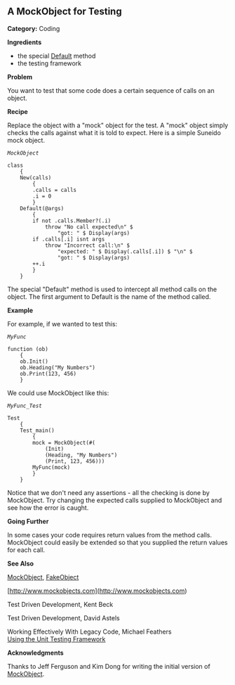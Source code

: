 ## A MockObject for Testing

**Category:** Coding

**Ingredients**

-	the special 
	[Default](<../Language/Classes/Default.md>) method
-	the testing framework


**Problem**

You want to test that some code does a certain sequence of calls on an object.

**Recipe**

Replace the object with a "mock" object for the test. A "mock" object simply checks the calls against what it is told to expect. Here is a simple Suneido mock object.

*`MockObject`*
``` suneido
class
    {
    New(calls)
        {
        .calls = calls
        .i = 0
        }
    Default(@args)
        {
        if not .calls.Member?(.i)
            throw "No call expected\n" $
                "got: " $ Display(args)
        if .calls[.i] isnt args
            throw "Incorrect call:\n" $
                "expected: " $ Display(.calls[.i]) $ "\n" $
                "got: " $ Display(args)
        ++.i
        }
    }
```

The special "Default" method is used to intercept all method calls on the object. The first argument to Default is the name of the method called.

**Example**

For example, if we wanted to test this:

*`MyFunc`*
``` suneido
function (ob)
    {
    ob.Init()
    ob.Heading("My Numbers")
    ob.Print(123, 456)
    }
```

We could use MockObject like this:

*`MyFunc_Test`*
``` suneido
Test
    {
    Test_main()
        {
        mock = MockObject(#(
            (Init)
            (Heading, "My Numbers")
            (Print, 123, 456)))
        MyFunc(mock)
        }
    }
```

Notice that we don't need any assertions - all the checking is done by MockObject. Try changing the expected calls supplied to MockObject and see how the error is caught.

**Going Further**

In some cases your code requires return values from the method calls. MockObject could easily be extended so that you supplied the return values for each call.

**See Also**

[MockObject](<../Language/Reference/MockObject.md>),
[FakeObject](<../Language/Reference/FakeObject.md>)

[http://www.mockobjects.com](<http://www.mockobjects.com>)   

Test Driven Development, Kent Beck   

Test Driven Development, David Astels   

Working Effectively With Legacy Code, Michael Feathers   
[Using the Unit Testing Framework](<Using the Unit Testing Framework.md>)

**Acknowledgments**

Thanks to Jeff Ferguson and Kim Dong for writing the initial version of [MockObject](<../Language/Reference/MockObject.md>).